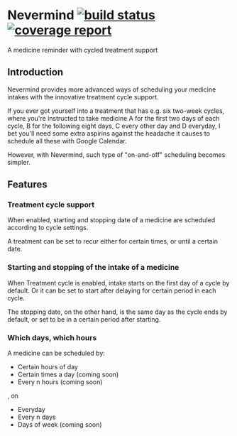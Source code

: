 # Nevermind [![build status](https://gitlab.com/sah/nirvana/badges/master/build.svg)](https://gitlab.com/sah/nirvana/commits/master) [![coverage report](https://gitlab.com/sah/nirvana/badges/master/coverage.svg)](https://gitlab.com/sah/nirvana/commits/master)

A medicine reminder with cycled treatment support

## Introduction

Nevermind provides more advanced ways of scheduling your medicine intakes with the innovative treatment cycle support.

If you ever got yourself into a treatment that has e.g. six two-week cycles, where you're instructed to take medicine A for the first two days of each cycle, B for the following eight days, C every other day and D everyday, I bet you'll need some extra aspirins against the headache it causes to schedule all these with Google Calendar.

However, with Nevermind, such type of "on-and-off" scheduling becomes simpler.

## Features

### Treatment cycle support

When enabled, starting and stopping date of a medicine are scheduled according to cycle settings.

A treatment can be set to recur either for certain times, or until a certain date.

### Starting and stopping of the intake of a medicine

When Treatment cycle is enabled, intake starts on the first day of a cycle by default. Or it can be set to start after delaying for certain period in each cycle.

The stopping date, on the other hand, is the same day as the cycle ends by default, or set to be in a certain period after starting.

### Which days, which hours

A medicine can be scheduled by:
  - Certain hours of day
  - Certain times a day (coming soon)
  - Every n hours (coming soon)

, on
  - Everyday
  - Every n days
  - Days of week (coming soon)


